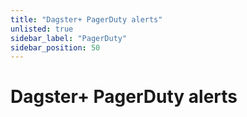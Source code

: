 ```yaml
---
title: "Dagster+ PagerDuty alerts"
unlisted: true
sidebar_label: "PagerDuty"
sidebar_position: 50
---
```


# Dagster+ PagerDuty alerts
